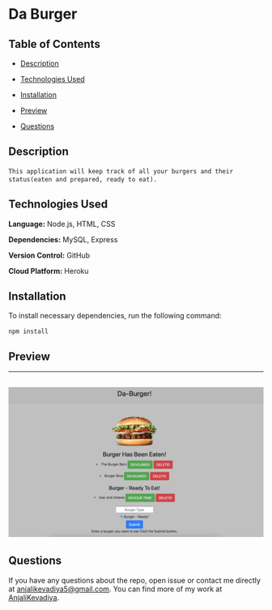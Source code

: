 # Da Burger

## Table of Contents

- [Description](#description)

- [Technologies Used](#technologies-used)

- [Installation](#installation)

- [Preview](#preview)

- [Questions](#questions)

## Description

```
This application will keep track of all your burgers and their status(eaten and prepared, ready to eat).
```

## Technologies Used

**Language:** Node.js, HTML, CSS

**Dependencies:** MySQL, Express

**Version Control:** GitHub

**Cloud Platform:** Heroku

## Installation

To install necessary dependencies, run the following command:

```
npm install
```

## Preview

---

## <img src="./public/assets/images/home.png">

## Questions

If you have any questions about the repo, open issue or contact me directly at [anjalikevadiya5@gmail.com](anjalikevadiya5@gmail.com). You can find more of my work at [AnjaliKevadiya](https://github.com/AnjaliKevadiya).

